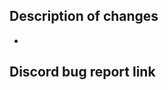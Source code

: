 <!--- PR title format should be `committype: Title` -->
<!--- Commit types can be found at https://github.com/pvdlg/conventional-commit-types?tab=readme-ov-file#commit-types -->
## Description of changes
<!--- Leverage the list functionality, if you have many changes -->
-
## Discord bug report link
<!--- If any related exist -->

